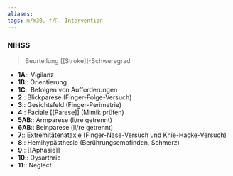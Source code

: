 ```yaml
---
aliases: 
tags: m/m30, f/🧠, Intervention
---
```

### NIHSS
> Beurteilung [[Stroke]]-Schweregrad
- **1A**:: Vigilanz
- **1B**:: Orientierung
- **1C**:: Befolgen von Aufforderungen
- **2**:: Blickparese (Finger-Folge-Versuch)
- **3**:: Gesichtsfeld (Finger-Perimetrie)
- **4**:: Faciale [[Parese]] (Mimik prüfen)
- **5AB**:: Armparese (li/re getrennt)
- **6AB**:: Beinparese (li/re getrennt)
- **7**:: Extremitätenataxie (Finger-Nase-Versuch und Knie-Hacke-Versuch)
- **8**:: Hemihypästhesie (Berührungsempfinden, Schmerz)
- **9**:: [[Aphasie]]
- **10**:: Dysarthrie
- **11**:: Neglect